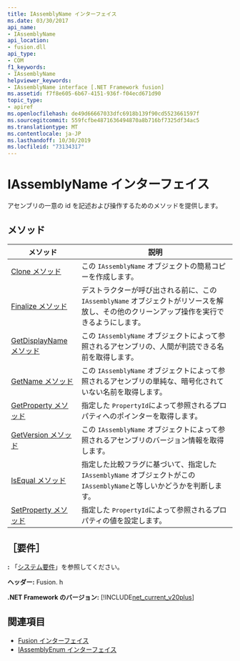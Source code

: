 ```yaml
---
title: IAssemblyName インターフェイス
ms.date: 03/30/2017
api_name:
- IAssemblyName
api_location:
- fusion.dll
api_type:
- COM
f1_keywords:
- IAssemblyName
helpviewer_keywords:
- IAssemblyName interface [.NET Framework fusion]
ms.assetid: f7f8e605-6b67-4151-936f-f04ecd671d90
topic_type:
- apiref
ms.openlocfilehash: de49d66667033dfc6918b139f90cd5523661597f
ms.sourcegitcommit: 559fcfbe4871636494870a8b716bf7325df34ac5
ms.translationtype: MT
ms.contentlocale: ja-JP
ms.lasthandoff: 10/30/2019
ms.locfileid: "73134317"
---
```

# <a name="iassemblyname-interface"></a>IAssemblyName インターフェイス
アセンブリの一意の id を記述および操作するためのメソッドを提供します。  
  
## <a name="methods"></a>メソッド  
  
|メソッド|説明|  
|------------|-----------------|  
|[Clone メソッド](iassemblyname-clone-method.md)|この `IAssemblyName` オブジェクトの簡易コピーを作成します。|  
|[Finalize メソッド](iassemblyname-finalize-method.md)|デストラクターが呼び出される前に、この `IAssemblyName` オブジェクトがリソースを解放し、その他のクリーンアップ操作を実行できるようにします。|  
|[GetDisplayName メソッド](iassemblyname-getdisplayname-method.md)|この `IAssemblyName` オブジェクトによって参照されるアセンブリの、人間が判読できる名前を取得します。|  
|[GetName メソッド](iassemblyname-getname-method.md)|この `IAssemblyName` オブジェクトによって参照されるアセンブリの単純な、暗号化されていない名前を取得します。|  
|[GetProperty メソッド](iassemblyname-getproperty-method.md)|指定した `PropertyId`によって参照されるプロパティへのポインターを取得します。|  
|[GetVersion メソッド](iassemblyname-getversion-method.md)|この `IAssemblyName` オブジェクトによって参照されるアセンブリのバージョン情報を取得します。|  
|[IsEqual メソッド](iassemblyname-isequal-method.md)|指定した比較フラグに基づいて、指定した `IAssemblyName` オブジェクトがこの `IAssemblyName`と等しいかどうかを判断します。|  
|[SetProperty メソッド](iassemblyname-setproperty-method.md)|指定した `PropertyId`によって参照されるプロパティの値を設定します。|  
  
## <a name="requirements"></a>［要件］  
 **:** 「[システム要件](../../get-started/system-requirements.md)」を参照してください。  
  
 **ヘッダー:** Fusion. h  
  
 **.NET Framework のバージョン:** [!INCLUDE[net_current_v20plus](../../../../includes/net-current-v20plus-md.md)]  
  
## <a name="see-also"></a>関連項目

- [Fusion インターフェイス](fusion-interfaces.md)
- [IAssemblyEnum インターフェイス](iassemblyenum-interface.md)
